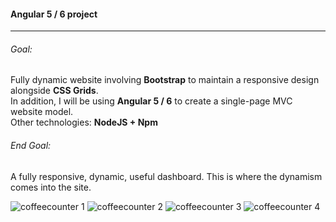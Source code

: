 #### Angular 5 / 6 project
---

###### Goal:

Fully dynamic website involving **Bootstrap** to maintain a responsive design alongside **CSS Grids**.  
In addition, I will be using **Angular 5 / 6** to create a single-page MVC website model.  
Other technologies: **NodeJS + Npm**

###### End Goal:

A fully responsive, dynamic, useful dashboard.
This is where the dynamism comes into the site.   

![coffeecounter 1](https://user-images.githubusercontent.com/21260839/45119000-01c62e80-b152-11e8-8f63-b3917164872d.PNG)
![coffeecounter 2](https://user-images.githubusercontent.com/21260839/45119001-025ec500-b152-11e8-9c22-346ba01f76a4.PNG)
![coffeecounter 3](https://user-images.githubusercontent.com/21260839/45119002-025ec500-b152-11e8-86c0-027bc68ddb59.PNG)
![coffeecounter 4](https://user-images.githubusercontent.com/21260839/45119003-025ec500-b152-11e8-9484-0dbfa7f8bd27.PNG)
